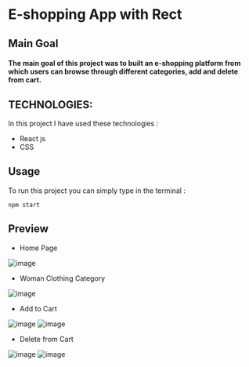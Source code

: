# E-shopping App with Rect

## Main Goal

#### The main goal of this project was to built an e-shopping platform from which users can browse through different categories, add and delete from cart.

## TECHNOLOGIES: 

In this project I have used these technologies : 
+ React js
+ CSS

## Usage 

To run this project you can simply type in the terminal : 

```
npm start
```

## Preview

+ Home Page

![image](https://github.com/NavyaSinha1106/shopping-store-app/assets/105153638/4b356b8a-741f-45e6-90a0-d91dfcd4ff2f)

+ Woman Clothing Category

![image](https://github.com/NavyaSinha1106/shopping-store-app/assets/105153638/8e18eff8-7e4b-48c6-bb9a-a4982b21378a)

+ Add to Cart

![image](https://github.com/NavyaSinha1106/shopping-store-app/assets/105153638/d63f95d7-c21d-481e-8b09-a991ec2b52ca)
![image](https://github.com/NavyaSinha1106/shopping-store-app/assets/105153638/122c0908-8f5f-4a50-8ae2-b678052ea034)

+ Delete from Cart

![image](https://github.com/NavyaSinha1106/shopping-store-app/assets/105153638/ce28e90c-a845-4675-8bdb-6e7ff7d06644)
![image](https://github.com/NavyaSinha1106/shopping-store-app/assets/105153638/8c2922fc-f39e-45c9-90a4-27845714c90e)
